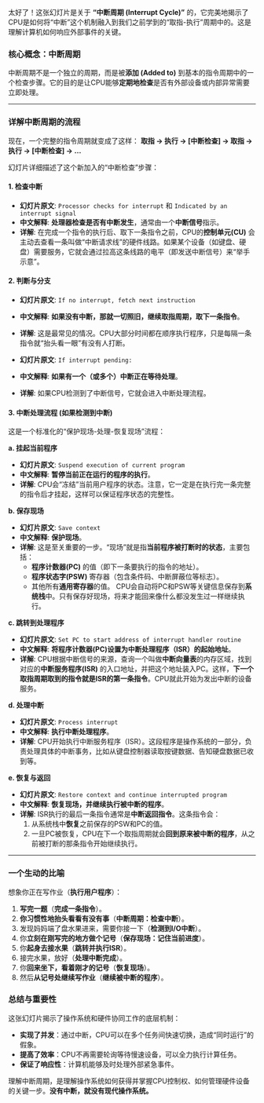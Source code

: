 太好了！这张幻灯片是关于 **“中断周期 (Interrupt Cycle)”** 的，它完美地揭示了CPU是如何将“中断”这个机制融入到我们之前学到的“取指-执行”周期中的。这是理解计算机如何响应外部事件的关键。

### 核心概念：中断周期

中断周期不是一个独立的周期，而是被**添加 (Added to)** 到基本的指令周期中的一个检查步骤。它的目的是让CPU能够**定期地检查**是否有外部设备或内部异常需要立即处理。

---

### 详解中断周期的流程

现在，一个完整的指令周期就变成了这样：
**取指 -> 执行 -> [中断检查] -> 取指 -> 执行 -> [中断检查] -> ...**

幻灯片详细描述了这个新加入的“中断检查”步骤：

#### 1. 检查中断
*   **幻灯片原文**: `Processor checks for interrupt` 和 `Indicated by an interrupt signal`
*   **中文解释**: **处理器检查是否有中断发生**，通常由一个**中断信号**指示。
*   **详解**: 在完成一个指令的执行后、取下一条指令之前，CPU的**控制单元(CU)** 会主动去查看一条叫做“中断请求线”的硬件线路。如果某个设备（如键盘、硬盘）需要服务，它就会通过拉高这条线路的电平（即发送中断信号）来“举手示意”。

#### 2. 判断与分支
*   **幻灯片原文**: `If no interrupt, fetch next instruction`
*   **中文解释**: **如果没有中断，那就一切照旧，继续取指周期，取下一条指令**。
*   **详解**: 这是最常见的情况。CPU大部分时间都在顺序执行程序，只是每隔一条指令就“抬头看一眼”有没有人打断。

*   **幻灯片原文**: `If interrupt pending:`
*   **中文解释**: **如果有一个（或多个）中断正在等待处理**。
*   **详解**: 如果CPU检测到了中断信号，它就会进入中断处理流程。

#### 3. 中断处理流程 (如果检测到中断)

这是一个标准化的“保护现场-处理-恢复现场”流程：

**a. 挂起当前程序**
*   **幻灯片原文**: `Suspend execution of current program`
*   **中文解释**: **暂停当前正在运行的程序的执行**。
*   **详解**: CPU会“冻结”当前用户程序的状态。注意，它一定是在执行完一条完整的指令后才挂起，这样可以保证程序状态的完整性。

**b. 保存现场**
*   **幻灯片原文**: `Save context`
*   **中文解释**: **保护现场**。
*   **详解**: 这是至关重要的一步。“现场”就是指**当前程序被打断时的状态**，主要包括：
    *   **程序计数器(PC)** 的值（即下一条要执行的指令的地址）。
    *   **程序状态字(PSW)** 寄存器（包含条件码、中断屏蔽位等标志）。
    *   其他所有**通用寄存器**的值。
    CPU会自动将PC和PSW等关键信息保存到**系统栈**中。只有保存好现场，将来才能回来像什么都没发生过一样继续执行。

**c. 跳转到处理程序**
*   **幻灯片原文**: `Set PC to start address of interrupt handler routine`
*   **中文解释**: **将程序计数器(PC)设置为中断处理程序（ISR）的起始地址**。
*   **详解**: CPU根据中断信号的来源，查询一个叫做**中断向量表**的内存区域，找到对应的**中断服务程序(ISR)** 的入口地址，并把这个地址装入PC。这样，**下一个取指周期取到的指令就是ISR的第一条指令**。CPU就此开始为发出中断的设备服务。

**d. 处理中断**
*   **幻灯片原文**: `Process interrupt`
*   **中文解释**: **执行中断处理程序**。
*   **详解**: CPU开始执行中断服务程序（ISR）。这段程序是操作系统的一部分，负责处理具体的中断事务，比如从键盘控制器读取按键数据、告知硬盘数据已收到等。

**e. 恢复与返回**
*   **幻灯片原文**: `Restore context and continue interrupted program`
*   **中文解释**: **恢复现场，并继续执行被中断的程序**。
*   **详解**: ISR执行的最后一条指令通常是**中断返回指令**。这条指令会：
    1.  从系统栈中**恢复**之前保存的PSW和PC的值。
    2.  一旦PC被恢复，CPU在下一个取指周期就会**回到原来被中断的程序**，从之前被打断的那条指令开始继续执行。

---

### 一个生动的比喻

想象你正在写作业（**执行用户程序**）：
1.  **写完一题**（**完成一条指令**）。
2.  **你习惯性地抬头看看有没有事**（**中断周期：检查中断**）。
3.  发现妈妈端了盘水果进来，需要你接一下（**检测到I/O中断**）。
4.  你**立刻在刚写完的地方做个记号**（**保存现场：记住当前进度**）。
5.  你**起身去接水果**（**跳转并执行ISR**）。
6.  接完水果，放好（**处理中断完成**）。
7.  你**回来坐下，看着刚才的记号**（**恢复现场**）。
8.  然后**从记号处继续写作业**（**继续被中断的程序**）。

### 总结与重要性

这张幻灯片揭示了操作系统和硬件协同工作的底层机制：

*   **实现了并发**：通过中断，CPU可以在多个任务间快速切换，造成“同时运行”的假象。
*   **提高了效率**：CPU不再需要轮询等待慢速设备，可以全力执行计算任务。
*   **保证了响应性**：计算机能够及时处理外部紧急事件。

理解中断周期，是理解操作系统如何获得并掌握CPU控制权、如何管理硬件设备的关键一步。**没有中断，就没有现代操作系统。**
